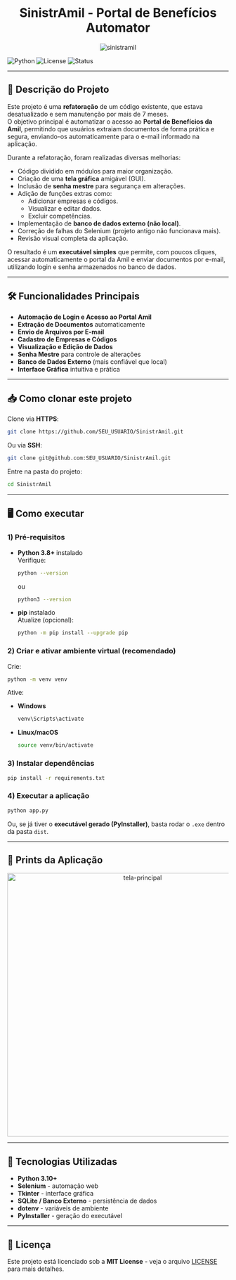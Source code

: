 <h1 align="center">SinistrAmil - Portal de Benefícios Automator</h1>

<p align="center">
  <img src="https://github.com/user-attachments/assets/SEU_PRINT_AQUI" alt="sinistramil" />
</p>

![Python](https://img.shields.io/badge/python-3.10%2B-blue)
![License](https://img.shields.io/badge/license-MIT-green)
![Status](https://img.shields.io/badge/status-active-brightgreen)

---

## 📑 Descrição do Projeto

Este projeto é uma **refatoração** de um código existente, que estava desatualizado e sem manutenção por mais de 7 meses.  
O objetivo principal é automatizar o acesso ao **Portal de Benefícios da Amil**, permitindo que usuários extraiam documentos de forma prática e segura, enviando-os automaticamente para o e-mail informado na aplicação.

Durante a refatoração, foram realizadas diversas melhorias:

- Código dividido em módulos para maior organização.
- Criação de uma **tela gráfica** amigável (GUI).
- Inclusão de **senha mestre** para segurança em alterações.
- Adição de funções extras como:
  - Adicionar empresas e códigos.
  - Visualizar e editar dados.
  - Excluir competências.
- Implementação de **banco de dados externo (não local)**.
- Correção de falhas do Selenium (projeto antigo não funcionava mais).
- Revisão visual completa da aplicação.

O resultado é um **executável simples** que permite, com poucos cliques, acessar automaticamente o portal da Amil e enviar documentos por e-mail, utilizando login e senha armazenados no banco de dados.

---

## 🛠️ Funcionalidades Principais

- **Automação de Login e Acesso ao Portal Amil**
- **Extração de Documentos** automaticamente
- **Envio de Arquivos por E-mail**
- **Cadastro de Empresas e Códigos**
- **Visualização e Edição de Dados**
- **Senha Mestre** para controle de alterações
- **Banco de Dados Externo** (mais confiável que local)
- **Interface Gráfica** intuitiva e prática

---

## 📥 Como clonar este projeto

Clone via **HTTPS**:
```bash
git clone https://github.com/SEU_USUARIO/SinistrAmil.git
```

Ou via **SSH**:
```bash
git clone git@github.com:SEU_USUARIO/SinistrAmil.git
```

Entre na pasta do projeto:
```bash
cd SinistrAmil
```

---

## 🖥 Como executar

### 1) Pré-requisitos
- **Python 3.8+** instalado  
  Verifique:
  ```bash
  python --version
  ```
  ou
  ```bash
  python3 --version
  ```

- **pip** instalado  
  Atualize (opcional):
  ```bash
  python -m pip install --upgrade pip
  ```

### 2) Criar e ativar ambiente virtual (recomendado)
Crie:
```bash
python -m venv venv
```

Ative:
- **Windows**
  ```bash
  venv\Scripts\activate
  ```
- **Linux/macOS**
  ```bash
  source venv/bin/activate
  ```

### 3) Instalar dependências
```bash
pip install -r requirements.txt
```

### 4) Executar a aplicação
```bash
python app.py
```

Ou, se já tiver o **executável gerado (PyInstaller)**, basta rodar o `.exe` dentro da pasta `dist`.

---

## 📸 Prints da Aplicação

<p align="center">
  <img src="https://github.com/user-attachments/assets/SEU_PRINT_GUI_AQUI" alt="tela-principal" width="600"/>
</p>

---

## 🧰 Tecnologias Utilizadas

- **Python 3.10+**
- **Selenium** - automação web
- **Tkinter** - interface gráfica
- **SQLite / Banco Externo** - persistência de dados
- **dotenv** - variáveis de ambiente
- **PyInstaller** - geração do executável

---

## 📜 Licença

Este projeto está licenciado sob a **MIT License** - veja o arquivo [LICENSE](LICENSE) para mais detalhes.
